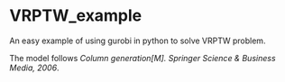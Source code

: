 # VRPTW_example
An easy example of using gurobi in python to solve VRPTW problem.


The model follows _Column generation[M]. Springer Science & Business Media, 2006_.
